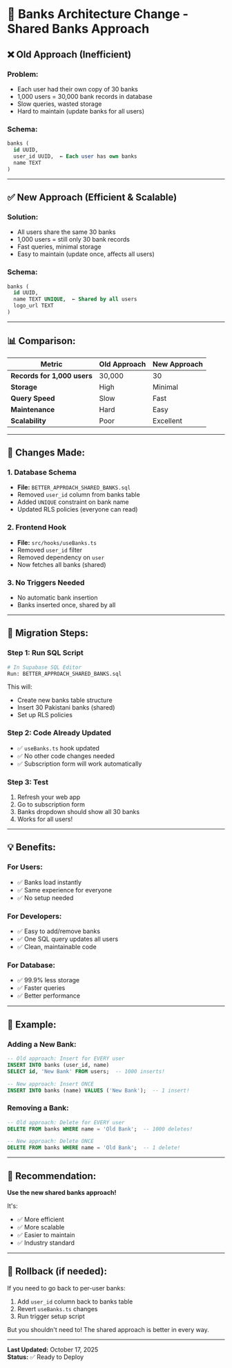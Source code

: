 # 🏦 Banks Architecture Change - Shared Banks Approach

## ❌ **Old Approach (Inefficient)**

### **Problem:**
- Each user had their own copy of 30 banks
- 1,000 users = 30,000 bank records in database
- Slow queries, wasted storage
- Hard to maintain (update banks for all users)

### **Schema:**
```sql
banks (
  id UUID,
  user_id UUID,  ← Each user has own banks
  name TEXT
)
```

---

## ✅ **New Approach (Efficient & Scalable)**

### **Solution:**
- All users share the same 30 banks
- 1,000 users = still only 30 bank records
- Fast queries, minimal storage
- Easy to maintain (update once, affects all users)

### **Schema:**
```sql
banks (
  id UUID,
  name TEXT UNIQUE,  ← Shared by all users
  logo_url TEXT
)
```

---

## 📊 **Comparison:**

| Metric | Old Approach | New Approach |
|--------|-------------|--------------|
| **Records for 1,000 users** | 30,000 | 30 |
| **Storage** | High | Minimal |
| **Query Speed** | Slow | Fast |
| **Maintenance** | Hard | Easy |
| **Scalability** | Poor | Excellent |

---

## 🔧 **Changes Made:**

### **1. Database Schema**
- **File:** `BETTER_APPROACH_SHARED_BANKS.sql`
- Removed `user_id` column from banks table
- Added `UNIQUE` constraint on bank name
- Updated RLS policies (everyone can read)

### **2. Frontend Hook**
- **File:** `src/hooks/useBanks.ts`
- Removed `user_id` filter
- Removed dependency on `user`
- Now fetches all banks (shared)

### **3. No Triggers Needed**
- No automatic bank insertion
- Banks inserted once, shared by all

---

## 🚀 **Migration Steps:**

### **Step 1: Run SQL Script**
```bash
# In Supabase SQL Editor
Run: BETTER_APPROACH_SHARED_BANKS.sql
```

This will:
- Create new banks table structure
- Insert 30 Pakistani banks (shared)
- Set up RLS policies

### **Step 2: Code Already Updated**
- ✅ `useBanks.ts` hook updated
- ✅ No other code changes needed
- ✅ Subscription form will work automatically

### **Step 3: Test**
1. Refresh your web app
2. Go to subscription form
3. Banks dropdown should show all 30 banks
4. Works for all users!

---

## 💡 **Benefits:**

### **For Users:**
- ✅ Banks load instantly
- ✅ Same experience for everyone
- ✅ No setup needed

### **For Developers:**
- ✅ Easy to add/remove banks
- ✅ One SQL query updates all users
- ✅ Clean, maintainable code

### **For Database:**
- ✅ 99.9% less storage
- ✅ Faster queries
- ✅ Better performance

---

## 📝 **Example:**

### **Adding a New Bank:**
```sql
-- Old approach: Insert for EVERY user
INSERT INTO banks (user_id, name)
SELECT id, 'New Bank' FROM users;  -- 1000 inserts!

-- New approach: Insert ONCE
INSERT INTO banks (name) VALUES ('New Bank');  -- 1 insert!
```

### **Removing a Bank:**
```sql
-- Old approach: Delete for EVERY user
DELETE FROM banks WHERE name = 'Old Bank';  -- 1000 deletes!

-- New approach: Delete ONCE
DELETE FROM banks WHERE name = 'Old Bank';  -- 1 delete!
```

---

## 🎯 **Recommendation:**

**Use the new shared banks approach!**

It's:
- ✅ More efficient
- ✅ More scalable
- ✅ Easier to maintain
- ✅ Industry standard

---

## 🔄 **Rollback (if needed):**

If you need to go back to per-user banks:
1. Add `user_id` column back to banks table
2. Revert `useBanks.ts` changes
3. Run trigger setup script

But you shouldn't need to! The shared approach is better in every way.

---

**Last Updated:** October 17, 2025  
**Status:** ✅ Ready to Deploy
